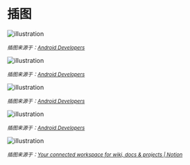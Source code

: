 # 插图

![illustration](https://developer.android.google.cn/static/images/design/ui/mobile/color-hero.png?hl=zh-cn)

<small>*插图来源于：[Android Developers](https://developer.android.google.cn/design/ui/mobile/guides/styles/color?hl=zh-cn)*</small>

![illustration](https://developer.android.google.cn/static/images/design/ui/mobile/passkeys_header.png?hl=zh-cn)

<small>*插图来源于：[Android Developers](https://developer.android.google.cn/design/ui/mobile/guides/patterns/passkeys?hl=zh-cn)*</small>

![illustration](https://developer.android.google.cn/static/images/design/ui/mobile/notifications-hero.png?hl=zh-cn)

<small>*插图来源于：[Android Developers](https://developer.android.google.cn/design/ui/mobile/guides/home-screen/notifications?hl=zh-cn)*</small>

![illustration](https://developer.android.google.cn/static/images/design/ui/mobile/widget23.png?hl=zh-cn)

<small>*插图来源于：[Android Developers](https://developer.android.google.cn/design/ui/mobile/guides/home-screen/widgets?hl=zh-cn)*</small>

![illustration](https://www.notion.so/cdn-cgi/image/format=auto,width=640,quality=100/front-static/shared/illustrations/blocks/topPeekI.png)

<small>*插图来源于：[Your connected workspace for wiki, docs & projects | Notion](https://www.notion.so/)*</small>
